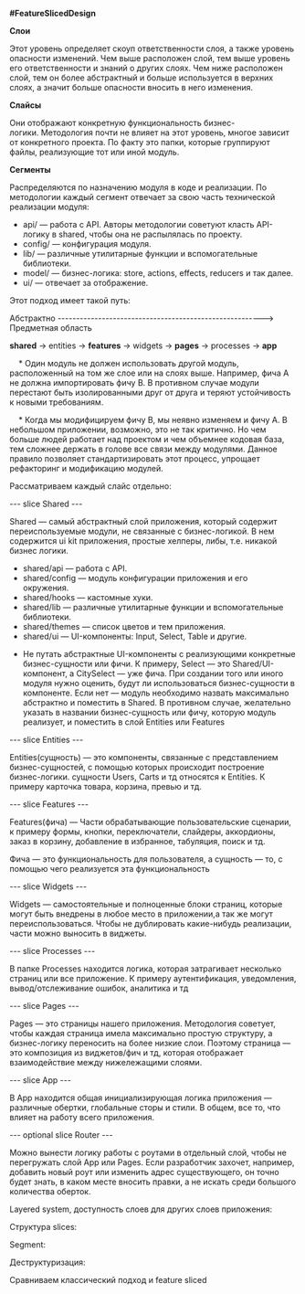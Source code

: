 **#FeatureSlicedDesign**

  

**Cлои**

Этот уровень определяет скоуп ответственности слоя, а также уровень опасности изменений. Чем выше расположен слой, тем выше уровень его ответственности и знаний о других слоях. Чем ниже расположен слой, тем он более абстрактный и больше используется в верхних слоях, а значит больше опасности вносить в него изменения.

  

**Cлайсы**

Они отображают конкретную функциональность бизнес-логики. Методология почти не влияет на этот уровень, многое зависит от конкретного проекта. По факту это папки, которые группируют файлы, реализующие тот или иной модуль.

  

**Сегменты**

Распределяются по назначению модуля в коде и реализации. По методологии каждый сегмент отвечает за свою часть технической реализации модуля:

  

- api/ — работа с API. Авторы методологии советуют класть API-логику в shared, чтобы она не распылялась по проекту.
- config/ — конфигурация модуля.
- lib/ — различные утилитарные функции и вспомогательные библиотеки. 
- model/ — бизнес-логика: store, actions, effects, reducers и так далее.
- ui/ — отвечает за отображение. 

  

Этот подход имеет такой путь:  
  
Абстрактно --------------------------------------------------------> Предметная область

**shared** -> entities -> **features** -> widgets -> **pages** -> processes -> **app**

  

  

    * Один модуль не должен использовать другой модуль, расположенный на том же слое или на слоях выше. Например, фича А не должна импортировать фичу B. В противном случае модули перестают быть изолированными друг от друга и теряют устойчивость к новыми требованиям. 

    * Когда мы модифицируем фичу B, мы неявно изменяем и фичу A. В небольшом приложении, возможно, это не так критично. Но чем больше людей работает над проектом и чем объемнее кодовая база, тем сложнее держать в голове все связи между модулями. Данное правило позволяет стандартизировать этот процесс, упрощает рефакторинг и модификацию модулей.

  

Рассматриваем каждый слайс отдельно:

  

--- slice Shared ---

Shared — самый абстрактный слой приложения, который содержит переиспользуемые модули, не связанные с бизнес-логикой. В нем содержится ui kit приложения, простые хелперы, либы, т.е. никакой бизнес логики.

- shared/api — работа с API.
- shared/config — модуль конфигурации приложения и его окружения. 
- shared/hooks — кастомные хуки.
- shared/lib — различные утилитарные функции и вспомогательные библиотеки.
- shared/themes — список цветов и тем приложения.
- shared/ui — UI-компоненты: Input, Select, Table и другие. 

  

* Не путать абстрактные UI-компоненты с реализующими конкретные бизнес-сущности или фичи. К примеру, Select — это Shared/UI-компонент, а CitySelect — уже фича. При создании того или иного модуля нужно оценить, будут ли использоваться бизнес-сущности в компоненте. Если нет — модуль необходимо назвать максимально абстрактно и поместить в Shared. В противном случае, желательно указать в названии бизнес-сущность или фичу, которую модуль реализует, и поместить в слой Entities или Features

  

--- slice Entities ---

Entities(сущность) — это компоненты, связанные с представлением бизнес-сущностей, с помощью которых происходит построение бизнес-логики. сущности Users, Carts и тд относятся к Entities. К примеру карточка товара, корзина, превью и тд.

  

--- slice Features ---

Features(фича) — Части обрабатывающие пользовательские сценарии, к примеру формы, кнопки, переключатели, слайдеры, аккордионы, заказ в корзину, добавление в избранное, табуляция, поиск и тд.

  

Фича — это функциональность для пользователя, а сущность — то, с помощью чего реализуется эта функциональность

  

--- slice Widgets ---

Widgets — самостоятельные и полноценные блоки страниц, которые могут быть внедрены в любое место в приложении,а так же могут переиспользоваться. Чтобы не дублировать какие-нибудь реализации, части можно выносить в виджеты.

  

--- slice Processes ---

В папке Processes находится логика, которая затрагивает несколько страниц или все приложение. К примеру аутентификация, уведомления, вывод/отслеживание ошибок, аналитика и тд

  

--- slice Pages ---

Pages — это страницы нашего приложения. Методология советует, чтобы каждая страница имела максимально простую структуру, а бизнес-логику переносить на более низкие слои. Поэтому страница — это композиция из виджетов/фич и тд, которая отображает взаимодействие между нижележащими слоями. 

  

--- slice App ---

В App находится общая инициализирующая логика приложения — различные обертки, глобальные сторы и стили. В общем, все то, что влияет на работу всего приложения.

  

--- optional slice Router ---

Можно вынести логику работы с роутами в отдельный слой, чтобы не перегружать слой App или Pages. Если разработчик захочет, например, добавить новый роут или изменить адрес существующего, он точно будет знать, в каком месте вносить правки, а не искать среди большого количества оберток.

  

Layered system, доступность слоев для других слоев приложения:

  

  

Структура slices:

  

  

Segment:

  

  

Деструктуризация:

  

  

Сравниваем классический подход и feature sliced